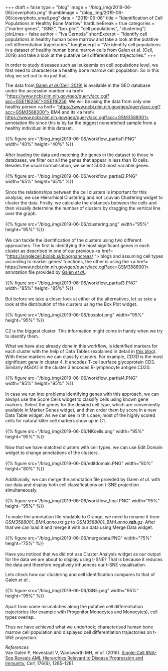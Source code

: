 +++
draft = false
type = "blog"
image = "/blog_img/2019-06-06/coverphoto.png"
thumbImage = "/blog_img/2019-06-06/coverphoto_small.png"
date = "2019-06-06"
title = "Identification of Cell Populations in Healthy Bone Marrow"
hardLineBreak = true 
categories = ["marker genes", "tSNE", "box plot", "cell populations", "clustering"]
joinLines = false
author = "Iva Černoša"
shortExcerpt = "Identify cell populations in healthy human bone marrow and take a look at the putative cell differentiation trajectories." 
longExcerpt = "We identify cell populations in a dataset of healthy human bone marrow cells from Galen et al. (Cell, 2019) and take a look at the putative cell differentiation trajectories." 
+++

In order to study diseases such as leukaemia on cell populations level, we first need to characterise a healthy bone marrow cell population. So in this blog we set out to do just that. 

The data from<a href= “https://www.sciencedirect.com/science/article/pii/S0092867419300947”> Galen  <i> et al.</i>(Cell, 2019)</a> is available in the GEO database under the accession number <a href= “https://www.ncbi.nlm.nih.gov/geo/query/acc.cgi?acc=GSE116256”>GSE116256</a>. We will be using the data from only one healthy person <a href= “https://www.ncbi.nlm.nih.gov/geo/query/acc.cgi?acc=GSM3588000”> BM4 </a> and its <a href= https://www.ncbi.nlm.nih.gov/geo/query/acc.cgi?acc=GSM3588001> annotation file </a> since this is by far the biggest nonenriched sample from a healthy individual in this dataset. 
\
\
{{% figure src="/blog_img/2019-06-06/workflow_partial1.PNG" width="40%" height="40%" %}}
\
\
After loading the data and matching the genes in the dataset to those in databases, we filter out all the genes that appear in less than 10 cells. Besides the usual normalisation, we select 5000 most variable genes. 
\
\
{{% figure src="/blog_img/2019-06-06/workflow_partial2.PNG" width="65%" height="65%" %}}
\
\
Since the relationships between the cell clusters is important for this analysis, we use Hierarhical Clustering and not Louvian Clustering widget to cluster the data. Firstly, we calculate the distances between the cells and then visually determine the number of clusters by dragging the vertical line over the graph.
\
\
{{% figure src="/blog_img/2019-06-06/clustering.png" width="95%" height="95%" %}}
\
\
We can tackle the identification of the clusters using two different approaches. The first is identifying the most significant genes in each cluster as described in one of our previous <a href= “https://singlecell.biolab.si/blog/pancreas/ “> blogs</a> and assuming cell types according to marker genes’ functions, the other is using the <a href= https://www.ncbi.nlm.nih.gov/geo/query/acc.cgi?acc=GSM3588001> annotation file </a> provided by <a href= “https://www.sciencedirect.com/science/article/pii/S0092867419300947”> Galen  <i> et al.</i></a>.
\
\
{{% figure src="/blog_img/2019-06-06/workflow_partial3.PNG" width="85%" height="85%" %}}
\
\
But before we take a closer look at either of the alternatives, let us take a look at the distribution of the clusters using the Box Plot widget. 
\
\
{{% figure src="/blog_img/2019-06-06/boxplot.png" width="95%" height="95%" %}}
\
\
C2 is the biggest cluster. This information might come in handy when we try to identify them.
<br>

What we have also already done in this workflow, is identified markers for each cluster with the help of Data Tables (explained in detail in <a href= “https://singlecell.biolab.si/blog/pancreas/“> this blog</a>). With these markers we can classify clusters. For example, <i>CD3D</i> is the most significant gene in cluster 4. It encodes T-cell surface glycoprotein CD3. Similarly <i>MS4A1</i> in the cluster 3 encodes B-lymphocyte antigen CD20.
\
\
{{% figure src="/blog_img/2019-06-06/workflow_partial4.PNG" width="95%" height="95%" %}}
\
\
In case we run into problems identifying genes with this approach, we can always use the Score Cells widget to classify cells using known gene markers. Select the genes for the desired cell type, which are conveniently available in Marker Genes widget, and then order them by score in a new Data Table widget. As we can see in this case, most of the highly scored cells for natural killer cell markers show up in C1. 
\
\
{{% figure src="/blog_img/2019-06-06/NKcells.png" width="95%" height="95%" %}}
\
\
Now that we have matched clusters with cell types, we can use Edit Domain widget to change annotations of the clusters. 
\
\
{{% figure src="/blog_img/2019-06-06/editdomain.PNG" width="80%" height="80%" %}}
\
\
Additionally, we can merge the annotation file provided by Galen  <i> et al.</i></a> with our data and display both cell classifications on t-SNE projection simultaneously. 
\
\
{{% figure src="/blog_img/2019-06-06/workflow_final.PNG" width="95%" height="95%" %}}
\
\
To make the annotation file readable to Orange, we need to rename it from <i>GSM3588001_BM4.anno.txt.gz</i> to <i>GSM3588001_BM4.anno.<b>tab</b>.gz</i>. After that we can load it and merge it with our data using Merge Data widget.
\
\
{{% figure src="/blog_img/2019-06-06/mergedata.PNG" width="75%" height="75%" %}}
\
\
Have you noticed that we did not use Cluster Analysis widget as our output for the data we are about to display using t-SNE? That is because it reduces the data and therefore negatively influences our t-SNE visualisation. 
<br>

Lets check how our clustering and cell identification compares to that of Galen  <i> et al.</i>.
\
\
{{% figure src="/blog_img/2019-06-06/tSNE.png" width="95%" height="95%" %}}
\
\
Apart from some mismatches along the putative cell differentiation trajectories (for example with Progenitor Monocytes and Monocytes), cell types overlap. 
<br>    

Thus we have achieved what we undertook; characterised human bone marrow cell population and displayed cell differentiation trajectories on t-SNE projection.

*References* 
\
Van Galen P, Hovestadt V, Wadsworth MH, <i>et al.</i> (2016). <a href=”https://www.sciencedirect.com/science/article/pii/S0092867419300947”>Single-Cell RNA-Seq Reveals AML Hierarchies Relevant to Disease Progression and Immunity.</a> <i>Cell</i>, 176(6), 1265–1281.
